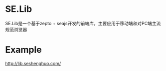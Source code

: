 SE.Lib
======

SE.Lib是一个基于zepto + seajs开发的前端库，主要应用于移动端和对PC端主流规范浏览器

Example
======
<a href="http://lib.seshenghuo.com/" target="_blank">http://lib.seshenghuo.com/</a>
